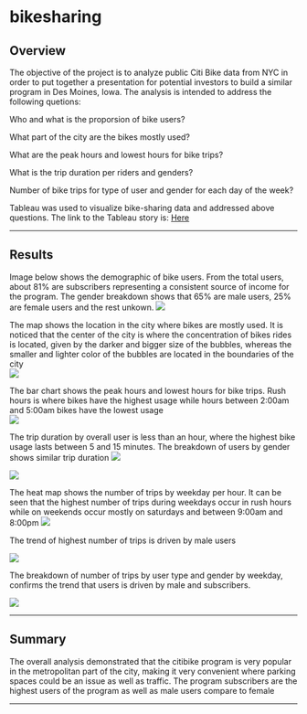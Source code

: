 # bikesharing

## Overview 

The objective of the project is to analyze public Citi Bike data from NYC in order to put together a presentation for potential investors to build a similar program in Des Moines, Iowa. The analysis is intended to address the following quetions:

Who and what is the proporsion of bike users?

What part of the city are the bikes mostly used?

What are the peak hours and lowest hours for bike trips?

What is the trip duration per riders and genders?

Number of bike trips for type of user and gender for each day of the week?

Tableau was used to visualize bike-sharing data and addressed above questions. The link to the Tableau story is: [Here](https://public.tableau.com/authoring/Citybike_tripdata/UserTripsbyGenderbyWeekday/NYC%20Citibike%20Analysis#1)


---
## Results

Image below shows the demographic of bike users. From the total users, about 81% are subscribers representing a consistent source of income for the program. The gender breakdown shows that 65% are male users, 25% are female users and the rest unkown.
![](Res/CustmerRideCount.png)

The map shows the location in the city where bikes are mostly used. It is noticed that the center of the city is where the concentration of bikes rides is located, given by the darker and bigger size of the bubbles, whereas the smaller and lighter color of the bubbles are located in the boundaries of the city   
![](Res/TopStartLocation.png)

The bar chart shows the peak hours and lowest hours for bike trips. Rush hours is where bikes have the highest usage while hours between 2:00am and 5:00am bikes have the lowest usage  
![](Res/AugPeakHours_.png)

The trip duration by overall user is less than an hour, where the highest bike usage lasts between 5 and 15 minutes. The breakdown of users by gender shows similar trip duration
![](Res/TripDurationByUser.png)

![](Res/TripDurationByGender.png)

The heat map shows the number of trips by weekday per hour. It can be seen that the highest number of trips during weekdays occur in rush hours while on weekends occur mostly on saturdays and between 9:00am and 8:00pm
![](Res/NumberTripsWeekdayperHour.png)

The trend of highest number of trips is driven by male users

![](Res/NumberTripsByGenderWeekdayperHour.png)

The breakdown of number of trips by user type and gender by weekday, confirms the trend that users is driven by male and subscribers.

![](Res/NumberTripsByUserByGenderWeekdayperHour.png)


---
## Summary

The overall analysis demonstrated that the citibike program is very popular in the metropolitan part of the city, making it very convenient where parking spaces could be an issue as well as traffic. The program subscribers are the highest users of the program as well as male users compare to female    



---
